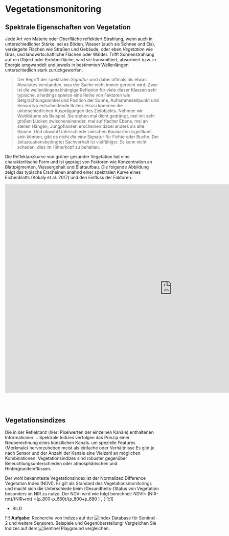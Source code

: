  # Vegetationsmonitoring

## Spektrale Eigenschaften von Vegetation

Jede Art von Materie oder Oberfläche reflektiert Strahlung, wenn auch in unterschiedlicher Stärke.
sei es Böden, Wasser (auch als Schnee und Eis), versiegelte Flächen wie Straßen und Gebäude, oder eben *Vegetation* wie Gras, und landwirtschaftliche Flächen oder Wälder.
Trifft Sonnenstrahlung auf ein Objekt oder Erdoberfläche, wird sie transmittiert, absorbiert bzw. in Energie umgwandelt und jeweils in bestimmten Wellenlängen unterschiedlich stark zurückgeworfen.

> Der Begriff der spektralen *Signatur* wird dabei oftmals als etwas Absolutes verstanden, was der Sache nicht immer gerecht wird. Zwar ist die wellenlängenabhängige Reflexion für viele dieser Klassen sehr typische, allerdings spielen eine Reihe von Faktoren wie Betgrachtungswinkel und Position der Sonne, Aufnahmezeitpunkt und Sensortyp entscheidende Rollen. Hinzu kommen die unterschiedlichen Ausprägungen des Zielobjekts.
Nehmen wir Waldbäume als Beispiel. Sie stehen mal dicht gedrängt, mal mit sehr großen Lücken zwischeneinander, mal auf flacher Ebene, mal an steilen Hängen; Jungpflanzen erscheinen dabei anders als alte Bäume. Und obwohl Unterschiede zwischen Baumarten signifikant sein können, gibt es nicht *die eine* Signatur für Fichte oder Buche. Der (situatuationsbedingte) Sachverhalt ist vielfältiger. Es kann nicht schaden, dies im Hinterkopf zu behalten.  

Die Reflektanzkurve von grüner gesunder Vegetation hat eine charakteritische Form und ist geprägt von Faktoren wie Konzentration an Blattpigmenten, Wassergehalt und Blattaufbau. Die folgende Abbildung zeigt das typische Erscheinen anahnd einer spektralen Kurve eines Eichenblatts (Kokaly et al. 2017) und den Einfluss der Faktoren.

<iframe src="https://h5p.org/h5p/embed/240206" width="1091" height="682" frameborder="0" allowfullscreen="allowfullscreen"></iframe><script src="https://h5p.org/sites/all/modules/h5p/library/js/h5p-resizer.js" charset="UTF-8"></script>

<br><br>

## Vegetationsindizes

Die in der Reflektanz (hier: Pixelwerten der einzelnen Kanäle) enthaltenen Informationen ...
Spektrale Indizes verfolgen das Prinzip einer Neuberechnung eines künstlichen Kanals.
um spezielle Features (Merkmale) hervorzuheben 
meist als einfache oder Verhältnisse
Es gibt je nach Sensor und der Anzahl der Kanäle eine Vielzahl an möglichen Kombinationen.
Vegetationsindizes sind robuster gegenüber Beleuchtungsunterschieden oder atmosphärischen und Hintergrundeinflüssen.

Der wohl bekannteste Vegetationsindex ist der Normalized Difference Vegetation Index (NDVI). Er gilt als Standard des Vegetationsmonitorings und macht sich die Unterschiede beim (Gesundheits-)Status von Vegetation besonders im NIR zu nutze.
Der NDVI wird wie folgt berechnet:
NDVI=  (NIR-rot)/(NIR+rot) =(ρ_800-ρ_680)/(ρ_800+ρ_680 )  ,  [-1;1]

- BILD


!!!! __Aufgabe:__ Recherche von Indizes auf der ![Index Database](https://www.indexdatabase.de/) für Sentinel-2 und weitere Sensoren.
Beispiele und Gegenüberstellung!
Vergleichen Sie Indizes auf dem ![Sentinel Playground](https://apps.sentinel-hub.com/sentinel-playground/?source=S2&lat=50.03619419013074&lng=8.040962219238281&zoom=13&preset=1_NATURAL_COL0R&layers=B02,B12,B08&maxcc=20&gain=1.0&gamma=1.0&time=2015-01-01|2018-05-17&atmFilter=&showDates=false) vergleichen.
